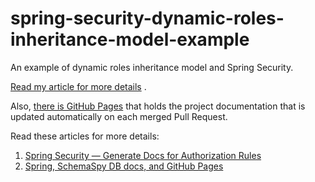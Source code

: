 # spring-security-dynamic-roles-inheritance-model-example

An example of dynamic roles inheritance model and Spring Security.

[Read my article for more details](https://dev.to/kirekov/spring-security-and-non-flat-roles-inheritance-architecture-2a7b)
.

Also, [there is GitHub Pages](https://simonharmonicminor.github.io/spring-security-dynamic-roles-inheritance-model-example/)
that holds the project documentation that is updated automatically on each merged Pull Request.

Read these articles for more details:

1. [Spring Security — Generate Docs for Authorization Rules](https://dev.to/kirekov/spring-security-generate-docs-for-authorization-rules-fc6)
2. [Spring, SchemaSpy DB docs, and GitHub Pages](https://dev.to/kirekov/spring-schemaspy-db-docs-and-github-pages-pk6)

